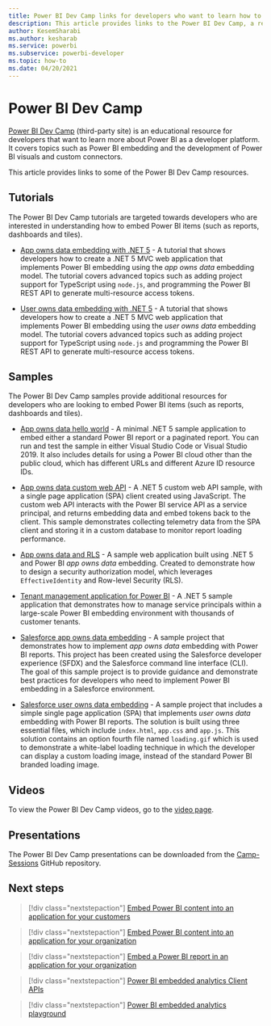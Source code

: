 ```yaml
---
title: Power BI Dev Camp links for developers who want to learn how to embed Power BI
description: This article provides links to the Power BI Dev Camp, a resource for developers who want to learn how to embed Power BI
author: KesemSharabi
ms.author: kesharab
ms.service: powerbi
ms.subservice: powerbi-developer
ms.topic: how-to
ms.date: 04/20/2021
---
```


# Power BI Dev Camp

[Power BI Dev Camp](https://www.powerbidevcamp.net/) (third-party site) is an educational resource for developers that want to learn more about Power BI as a developer platform. It covers topics such as Power BI embedding and the development of Power BI visuals and custom connectors.

This article provides links to some of the Power BI Dev Camp resources.

## Tutorials

The Power BI Dev Camp tutorials are targeted towards developers who are interested in understanding how to embed Power BI items (such as reports, dashboards and tiles).

* [App owns data embedding with .NET 5](https://github.com/PowerBiDevCamp/DOTNET5-AppOwnsData-Tutorial) - A tutorial that shows developers how to create a .NET 5 MVC web application that implements Power BI embedding using the *app owns data* embedding model. The tutorial covers advanced topics such as adding project support for TypeScript using `node.js`, and programming the Power BI REST API to generate multi-resource access tokens.

* [User owns data embedding with .NET 5](https://github.com/PowerBiDevCamp/DOTNET5-UserOwnsData-Tutorial) - A tutorial that shows developers how to create a .NET 5 MVC web application that implements Power BI embedding using the *user owns data* embedding model. The tutorial covers advanced topics such as adding project support for TypeScript using `node.js` and programming the Power BI REST API to generate multi-resource access tokens.

## Samples

The Power BI Dev Camp samples provide additional resources for developers who are looking to embed Power BI items (such as reports, dashboards and tiles).

* [App owns data hello world](https://github.com/PowerBiDevCamp/AppOwnsDataHelloWorld) - A minimal .NET 5 sample application to embed either a standard Power BI report or a paginated report. You can run and test the sample in either Visual Studio Code or Visual Studio 2019. It also includes details for using a Power BI cloud other than the public cloud, which has different URLs and different Azure ID resource IDs.

* [App owns data custom web API](https://github.com/PowerBiDevCamp/AppOwnsDataWebApi) - A .NET 5 custom web API sample, with a single page application (SPA) client created using JavaScript. The custom web API interacts with the Power BI service API as a service principal, and returns embedding data and embed tokens back to the client. This sample demonstrates collecting telemetry data from the SPA client and storing it in a custom database to monitor report loading performance.

* [App owns data and RLS](https://github.com/PowerBiDevCamp/AppOwnsDataWithRLS) - A sample web application built using .NET 5 and Power BI *app owns data* embedding. Created to demonstrate how to design a security authorization model, which leverages `EffectiveIdentity` and Row-level Security (RLS).

* [Tenant management application for Power BI](https://github.com/PowerBiDevCamp/TenantManagement) - A .NET 5 sample application that demonstrates how to manage service principals within a large-scale Power BI embedding environment with thousands of customer tenants.

* [Salesforce app owns data embedding](https://github.com/PowerBiDevCamp/SalesforceAppOwnsDataEmbedding) - A sample project that demonstrates how to implement *app owns data* embedding with Power BI reports. This project has been created using the Salesforce developer experience (SFDX) and the Salesforce command line interface (CLI). The goal of this sample project is to provide guidance and demonstrate best practices for developers who need to implement Power BI embedding in a Salesforce environment.

* [Salesforce user owns data embedding](https://github.com/PowerBiDevCamp/SalesforceUserOwnsDataEmbedding) - A sample project that includes a simple single page application (SPA) that implements *user owns data* embedding with Power BI reports. The solution is built using three essential files, which include `index.html`, `app.css` and `app.js`. This solution contains an option fourth file named `loading.gif` which is used to demonstrate a white-label loading technique in which the developer can display a custom loading image, instead of the standard Power BI branded loading image.

## Videos

To view the Power BI Dev Camp videos, go to the [video page](https://www.powerbidevcamp.net/videos/).

## Presentations

The Power BI Dev Camp presentations can be downloaded from the [Camp-Sessions](https://github.com/PowerBiDevCamp/Camp-Sessions) GitHub repository.

## Next steps

>[!div class="nextstepaction"]
>[Embed Power BI content into an application for your customers](embed-sample-for-customers.md)

>[!div class="nextstepaction"]
>[Embed Power BI content into an application for your organization](embed-sample-for-your-organization.md)

>[!div class="nextstepaction"]
>[Embed a Power BI report in an application for your organization](embed-organization-app.md)

>[!div class="nextstepaction"]
>[Power BI embedded analytics Client APIs](/javascript/api/overview/powerbi/)

>[!div class="nextstepaction"]
>[Power BI embedded analytics playground](https://go.microsoft.com/fwlink/?linkid=848279)
